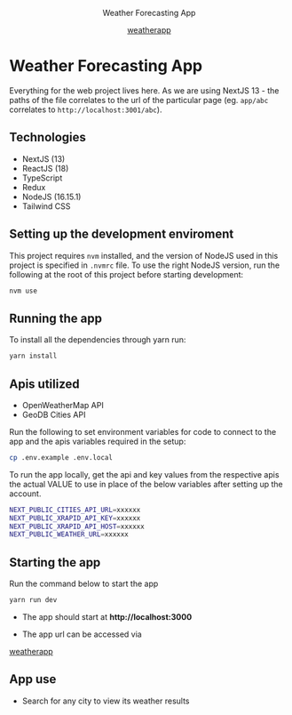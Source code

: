 <p align="center">
   Weather Forecasting App
</p>

<p align="center">
    <a href="https://github.com/dachieng/weather-forecasting">
        weatherapp
    </a>
</p>

# Weather Forecasting App

Everything for the web project lives here. As we are using NextJS 13 - the paths of the file correlates to the url of the particular page (eg. `app/abc` correlates to `http://localhost:3001/abc`).

## Technologies

- NextJS (13)
- ReactJS (18)
- TypeScript
- Redux
- NodeJS (16.15.1)
- Tailwind CSS

## Setting up the development enviroment

This project requires `nvm` installed, and the version of NodeJS used in this project is specified in `.nvmrc` file. To use the right NodeJS version, run the following at the root of this project before starting development:

```bash
nvm use
```

## Running the app

To install all the dependencies through yarn run:

```bash
yarn install
```

## Apis utilized

- OpenWeatherMap API
- GeoDB Cities API

Run the following to set environment variables for code to connect to the app and the apis variables required in the setup:

```bash
cp .env.example .env.local
```

To run the app locally, get the api and key values from the respective apis the actual VALUE to use in place of the below variables after setting up the account.

```bash
NEXT_PUBLIC_CITIES_API_URL=xxxxxx
NEXT_PUBLIC_XRAPID_API_KEY=xxxxxx
NEXT_PUBLIC_XRAPID_API_HOST=xxxxxx
NEXT_PUBLIC_WEATHER_URL=xxxxxx
```

## Starting the app

Run the command below to start the app

```bash
yarn run dev
```

- The app should start at **http://localhost:3000**

- The app url can be accessed via

<p>
    <a href="https://dorcas-weather-app.netlify.app/">
        weatherapp
    </a>
</p>

## App use

- Search for any city to view its weather results
